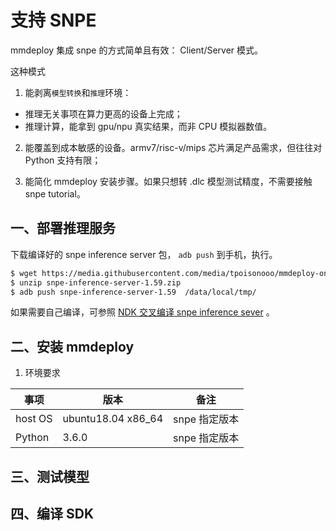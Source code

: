 # 支持 SNPE

mmdeploy 集成 snpe 的方式简单且有效： Client/Server 模式。

这种模式

1. 能剥离`模型转换`和`推理`环境：

- 推理无关事项在算力更高的设备上完成；
- 推理计算，能拿到 gpu/npu 真实结果，而非 CPU 模拟器数值。

2. 能覆盖到成本敏感的设备。armv7/risc-v/mips 芯片满足产品需求，但往往对 Python 支持有限；

3. 能简化 mmdeploy 安装步骤。如果只想转 .dlc 模型测试精度，不需要接触 snpe tutorial。

## 一、部署推理服务

下载编译好的 snpe inference server 包， `adb push` 到手机，执行。

```bash
$ wget https://media.githubusercontent.com/media/tpoisonooo/mmdeploy-onnx2ncnn-testdata/main/snpe-inference-server-1.59.zip
$ unzip snpe-inference-server-1.59.zip
$ adb push snpe-inference-server-1.59  /data/local/tmp/
```

如果需要自己编译，可参照 [NDK 交叉编译 snpe inference sever](../06-appendix/cross-build-ndk-gRPC.md) 。

## 二、安装 mmdeploy

1. 环境要求

| 事项    | 版本               | 备注              |
| ------- | ------------------ | ----------------- |
| host OS | ubuntu18.04 x86_64 | snpe 指定版本 |
| Python  | 3.6.0              | snpe 指定版本 |

## 三、测试模型



## 四、编译 SDK
